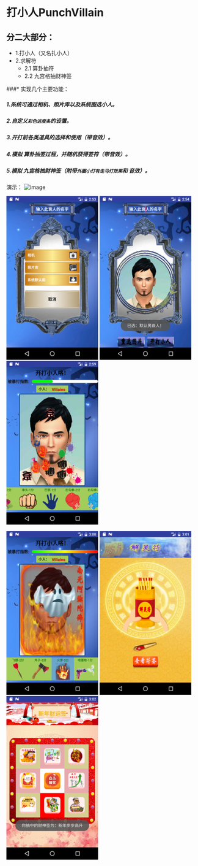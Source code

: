 # 打小人PunchVillain

## 分二大部分：
   * 1.打小人（又名扎小人）
   * 2.求解符
      * 2.1 算卦抽符
      * 2.2 九宫格抽财神签
      
###* 实现几个主要功能：

#####  1.系统可通过相机、照片库以及系统图选小人。

#####  2.自定义`彩色进度条`的设置。

#####  3.开打前各类道具的选择和使用（带音效）。

#####  4.模拟 算卦抽签过程，并随机获得签符（带音效）。

#####  5.模拟 九宫格抽财神签（附带`外圈小灯有走马灯效果`和 音效）。

演示：
![image](https://github.com/sallyQin/PunchVillain/raw/master/app/src/main/res/raw/readme_display.png)

![image](https://github.com/sallyQin/PunchVillain/raw/master/app/src/main/res/raw/readme1.png)
![image](https://github.com/sallyQin/PunchVillain/raw/master/app/src/main/res/raw/readme2.png)
![image](https://github.com/sallyQin/PunchVillain/raw/master/app/src/main/res/raw/readme3.png)

![image](https://github.com/sallyQin/PunchVillain/raw/master/app/src/main/res/raw/readme4.png)
![image](https://github.com/sallyQin/PunchVillain/raw/master/app/src/main/res/raw/readme5.png)
![image](https://github.com/sallyQin/PunchVillain/raw/master/app/src/main/res/raw/readme6.png)




